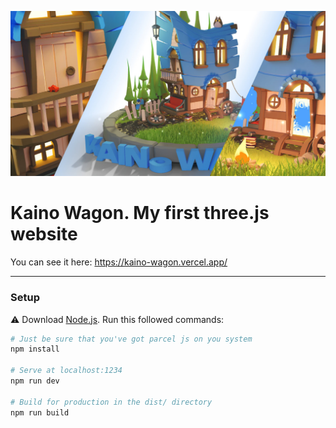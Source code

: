 ![alt text](static/social/share-1200x630.jpg "preview jpg")

# Kaino Wagon. My first three.js website
You can see it here:
https://kaino-wagon.vercel.app/

---

### Setup
⚠ Download [Node.js](https://nodejs.org/en/download/).
Run this followed commands:

``` bash
# Just be sure that you've got parcel js on you system
npm install

# Serve at localhost:1234
npm run dev

# Build for production in the dist/ directory
npm run build
```